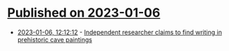 # [Published on 2023-01-06](index.md)

* [2023-01-06, 12:12:12](https://news.ycombinator.com/item?id=34273837) - [Independent researcher claims to find writing in prehistoric cave paintings](https://www.vice.com/en/article/pkg95v/a-total-amateur-may-have-just-rewritten-human-history-with-bombshell-discovery)
